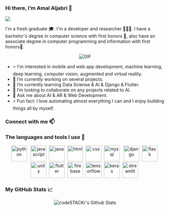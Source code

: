 ### Hi there, I’m Amal Aljabri 👋 
![](https://komarev.com/ghpvc/?username=AmalAljabri&color=ff69b4)

I'm a fresh graduate 🎓. I'm a developer and researcher 👩🏻‍💻. I have a bachelor's degree in computer science with first honors 🏅, also have an associate degree in computer programming and information with first honors🥇.

<p align="center">
<img align="center" alt="GIF" src="https://media.giphy.com/media/L1R1tvI9svkIWwpVYr/giphy.gif" />
</p>


- ⭐️ I'm interested in mobile and web app development, machine learning, deep learning, computer vision, augmented and virtual reality.
- 🔭 I’m currently working on several projects.
- 🌱 I’m currently learning Data Sciense & AI & Django & Flutter.
- 👯 I’m looking to collaborate on any projects related to AI.
- 💬 Ask me about AI & AR & Web Development.
- ⚡ Fun fact: I love automating almost everything I can and I enjoy building things all by myself.

### Connect with me 📫 

### The languages and tools I use 🚀
<p align="center">
	<img title="python" alt="python" src="https://cdn.worldvectorlogo.com/logos/python-5.svg" width="50" /> &nbsp;
	<img title="javascript" alt="javascript" src="https://cdn.worldvectorlogo.com/logos/javascript.svg" width="50" />&nbsp;
	<img title="java" alt="java" src="https://cdn.worldvectorlogo.com/logos/java.svg" width="50" />&nbsp;
	<img title="html" alt="html" src="https://cdn.worldvectorlogo.com/logos/html5.svg" width="50" />&nbsp;
	<img title="css" alt="css" src="https://cdn.worldvectorlogo.com/logos/css-5.svg" width="50" />&nbsp;
	<img title="mysql" alt="mysql" src="https://cdn.worldvectorlogo.com/logos/mysql.svg" width="50" /> &nbsp;
	<img title="django" alt="django" src="https://cdn.worldvectorlogo.com/logos/django-community.svg" width="50" />&nbsp;
	<img title="flask" alt="flask" src="https://cdn.worldvectorlogo.com/logos/flask.svg" width="50" />&nbsp;
	<img title="unity" alt="unity" src="https://cdn.worldvectorlogo.com/logos/unity-technologies-logo.svg" width="50" />&nbsp;
	<img title="flutter" alt="flutter" src="https://cdn.worldvectorlogo.com/logos/flutter.svg" width="50" />&nbsp;
	<img title="firebase" alt="firebase" src="https://cdn.worldvectorlogo.com/logos/firebase-1.svg" width="50" />&nbsp;
	<img title="tensorflow" alt="tensorflow" src="https://cdn.worldvectorlogo.com/logos/tensorflow-2.svg" width="50" />&nbsp;
	<img title="keras" alt="keras" src="https://keras.io/img/logo.png" width="50" />&nbsp;
	<img title="streamlit" alt="streamlit" src="https://assets.website-files.com/5dc3b47ddc6c0c2a1af74ad0/5e0a328bedb754beb8a973f9_logomark_website.png" width="50" />&nbsp;
</p>

### My GitHub Stats 📈 
<p align="center">
<img align="center" alt="codeSTACKr's Github Stats" src="https://github-readme-stats.vercel.app/api?username=AmalAljabri&show_icons=true&theme=radical" />
</p>

